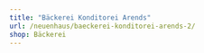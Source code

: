 ```yaml
---
title: "Bäckerei Konditorei Arends"
url: /neuenhaus/baeckerei-konditorei-arends-2/
shop: Bäckerei
---
```

